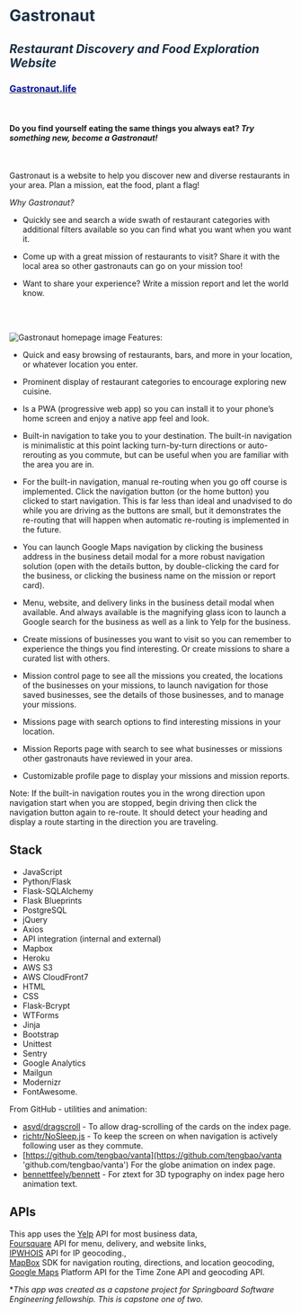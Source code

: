 # <span style="color: #1b3044;">Gastronaut</span>

## <span style="color: #1b3044;">_Restaurant Discovery and Food Exploration Website_</span>

### [<span style="color: #03109b;">Gastronaut.life</span>](https://gastronaut.life 'gastronaut.life')

<br/>

#### Do you find yourself eating the same things you always eat? _Try something new, become a Gastronaut!_

<br/>

Gastronaut is a website to help you discover new and diverse restaurants in your area. Plan a mission, eat the food, plant a flag!

_Why Gastronaut?_

- Quickly see and search a wide swath of restaurant categories with additional filters available so you can find what you want when you want it.

- Come up with a great mission of restaurants to visit? Share it with the local area so other gastronauts can go on your mission too!

- Want to share your experience? Write a mission report and let the world know.

  <br/>
  <br/>

![Gastronaut homepage image](https://repository-images.githubusercontent.com/273343895/b7a47180-f42b-11ea-9bc3-47e4adbbe92c)
Features:  

- Quick and easy browsing of restaurants, bars, and more in your location, or whatever location you enter.

- Prominent display of restaurant categories to encourage exploring new cuisine.

- Is a PWA (progressive web app) so you can install it to your phone’s home screen and enjoy a native app feel and look.

- Built-in navigation to take you to your destination. The built-in navigation is minimalistic at this point lacking turn-by-turn directions or auto-rerouting as you commute, but can be useful when you are familiar with the area you are in.

- For the built-in navigation, manual re-routing when you go off course is implemented. Click the navigation button (or the home button) you clicked to start navigation. This is far less than ideal and unadvised to do while you are driving as the buttons are small, but it demonstrates the re-routing that will happen when automatic re-routing is implemented in the future.

- You can launch Google Maps navigation by clicking the business address in the business detail modal for a more robust navigation solution (open with the details button, by double-clicking the card for the business, or clicking the business name on the mission or report card).

- Menu, website, and delivery links in the business detail modal when available. And always available is the magnifying glass icon to launch a Google search for the business as well as a link to Yelp for the business.

- Create missions of businesses you want to visit so you can remember to experience the things you find interesting. Or create missions to share a curated list with others.

- Mission control page to see all the missions you created, the locations of the businesses on your missions, to launch navigation for those saved businesses, see the details of those businesses, and to manage your missions.

- Missions page with search options to find interesting missions in your location.

- Mission Reports page with search to see what businesses or missions other gastronauts have reviewed in your area.

- Customizable profile page to display your missions and mission reports.

Note: If the built-in navigation routes you in the wrong direction upon navigation start when you are stopped, begin driving then click the navigation button again to re-route. It should detect your heading and display a route starting in the direction you are traveling.

## Stack

- JavaScript
- Python/Flask
- Flask-SQLAlchemy
- Flask Blueprints
- PostgreSQL
- jQuery
- Axios
- API integration (internal and external)
- Mapbox
- Heroku
- AWS S3
- AWS CloudFront7
- HTML
- CSS
- Flask-Bcrypt
- WTForms
- Jinja
- Bootstrap
- Unittest
- Sentry
- Google Analytics
- Mailgun
- Modernizr
- FontAwesome.

From GitHub - utilities and animation:  

- [asvd/dragscroll](https://github.com/asvd/dragscroll 'github.com/asvd/dragscroll') - To allow drag-scrolling of the cards on the index page. 
- [richtr/NoSleep.js](https://github.com/richtr/NoSleep.js 'github.com/richtr/NoSleep.js') - To keep the screen on when navigation is actively following user as they commute.
- [https://github.com/tengbao/vanta](https://github.com/tengbao/vanta 'github.com/tengbao/vanta') For the globe animation on index page.
- [bennettfeely/bennett](https://github.com/bennettfeely/bennett/tree/master/ztext 'github.com/bennettfeely/bennett/tree/master/ztext') - For ztext for 3D typography on index page hero animation text.



## APIs

This app uses the [Yelp](https://www.yelp.com/fusion 'yelp.com/fusion') API for most business data,  
[Foursquare](https://foursquare.com 'foursquare.com') API for menu, delivery, and website links,  
[IPWHOIS](https://ipwhois.io/ 'ipwhois.io') API for IP geocoding.,  
[MapBox](https://www.mapbox.com/ 'mapbox.com') SDK for navigation routing, directions, and location geocoding,     
[Google Maps](https://cloud.google.com/maps-platform/ 'cloud.google.com/maps-platform/') Platform API for the Time Zone API and geocoding API. 

\*_This app was created as a capstone project for Springboard Software Engineering fellowship. This is capstone one of two._
